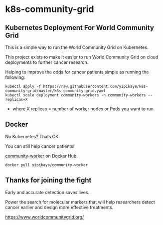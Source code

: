 # k8s-community-grid

## Kubernetes Deployment For World Community Grid

This is a simple way to run the World Community Grid on Kubernetes.

This project exists to make it easier to run World Community Grid on cloud deployments to further cancer research.

Helping to improve the odds for cancer patients simple as running the following:
```
kubectl apply -f https://raw.githubusercontent.com/yipikaye/k8s-community-grid/master/k8s-community-grid.yaml
kubectl scale deployment community-workers -n community-workers --replicas=X
```
* where X replicas = number of worker nodes or Pods you want to run

## Docker
No Kubernetes? Thats OK.

You can still help cancer patients!

[community-worker](https://hub.docker.com/r/yipikaye/community-worker) on Docker Hub.
```
docker pull yipikaye/community-worker
```

## Thanks for joining the fight
Early and accurate detection saves lives.

Power the search for molecular markers that will help researchers detect cancer earlier and design more effective treatments.

https://www.worldcommunitygrid.org/
